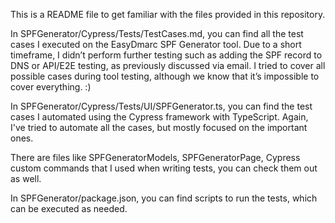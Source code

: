 This is a README file to get familiar with the files provided in this repository.

In SPFGenerator/Cypress/Tests/TestCases.md, you can find all the test cases I executed on the EasyDmarc SPF Generator tool.
Due to a short timeframe, I didn’t perform further testing such as adding the SPF record to DNS or API/E2E testing, as previously discussed via email. 
I tried to cover all possible cases during tool testing, although we know that it’s impossible to cover everything. :) 

In SPFGenerator/Cypress/Tests/UI/SPFGenerator.ts, you can find the test cases I automated using the Cypress framework with TypeScript. Again, I've tried to automate all the cases, but mostly focused on the important ones.

There are files like SPFGeneratorModels, SPFGeneratorPage, Cypress custom commands that I used when writing tests, you can check them out as well. 


In SPFGenerator/package.json, you can find scripts to run the tests, which can be executed as needed.
